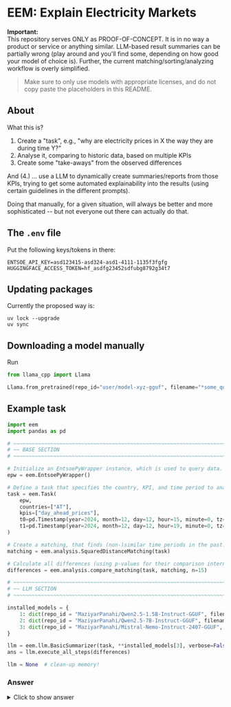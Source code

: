 # EEM: Explain Electricity Markets

**Important:**  
This repository serves ONLY as PROOF-OF-CONCEPT. It is in no way a product or service or anything similar. LLM-based
result summaries can be partially wrong (play around and you'll find some, depending on how good your model of choice
is). Further, the current matching/sorting/analyzing workflow is overly simplified.

> Make sure to only use models with appropriate licenses, and do not copy paste the placeholders in this README.

## About

What this is?

1. Create a "task", e.g., "why are electricity prices in X the way they are during time Y?"
2. Analyse it, comparing to historic data, based on multiple KPIs
3. Create some "take-aways" from the observed differences

And (4.) ... use a LLM to dynamically create summaries/reports from those KPIs, trying to get some automated
explainability into the results (using certain guidelines in the different prompts).

Doing that manually, for a given situation, will always be better and more sophisticated -- but not everyone out there
can actually do that.

## The `.env` file

Put the following keys/tokens in there:

```text
ENTSOE_API_KEY=asd123415-asd324-asd1-4111-1135f3fgfg
HUGGINGFACE_ACCESS_TOKEN=hf_asdfg23452sdfubg8792g34t7
```

## Updating packages

Currently the proposed way is:

```shell
uv lock --upgrade
uv sync
```

## Downloading a model manually

Run

```python
from llama_cpp import Llama

Llama.from_pretrained(repo_id="user/model-xyz-gguf", filename="*some_quant_filter.gguf")
```

## Example task

```python
import eem
import pandas as pd

# ~~~~~~~~~~~~~~~~~~~~~~~~~~~~~~~~~~~~~~~~~~~~~~~~~~~~~~~~~~~~~~~~~~~~~~~~~~~~~~~~~~~~~~~~~~~~~~~~~~~~~~~~~~~~~~~~~~~~ #
# ~~ BASE SECTION                                                                                                   ~~ #
# ~~~~~~~~~~~~~~~~~~~~~~~~~~~~~~~~~~~~~~~~~~~~~~~~~~~~~~~~~~~~~~~~~~~~~~~~~~~~~~~~~~~~~~~~~~~~~~~~~~~~~~~~~~~~~~~~~~~~ #

# Initialize an EntsoePyWrapper instance, which is used to query data.
epw = eem.EntsoePyWrapper()

# Define a task that specifies the country, KPI, and time period to analyze.
task = eem.Task(
    epw,
    countries=["AT"],
    kpis=["day_ahead_prices"],
    t0=pd.Timestamp(year=2024, month=12, day=12, hour=15, minute=0, tz="Europe/Vienna"),
    t1=pd.Timestamp(year=2024, month=12, day=12, hour=19, minute=0, tz="Europe/Vienna"),
)

# Create a matching, that finds (non-)similar time periods in the past.
matching = eem.analysis.SquaredDistanceMatching(task)

# Calculate all differences (using p-values for their comparison internally).
differences = eem.analysis.compare_matching(task, matching, n=15)

# ~~~~~~~~~~~~~~~~~~~~~~~~~~~~~~~~~~~~~~~~~~~~~~~~~~~~~~~~~~~~~~~~~~~~~~~~~~~~~~~~~~~~~~~~~~~~~~~~~~~~~~~~~~~~~~~~~~~~ #
# ~~ LLM SECTION                                                                                                    ~~ #
# ~~~~~~~~~~~~~~~~~~~~~~~~~~~~~~~~~~~~~~~~~~~~~~~~~~~~~~~~~~~~~~~~~~~~~~~~~~~~~~~~~~~~~~~~~~~~~~~~~~~~~~~~~~~~~~~~~~~~ #

installed_models = {
    1: dict(repo_id = "MaziyarPanahi/Qwen2.5-1.5B-Instruct-GGUF", filename = "*Q4_K_S.gguf", n_ctx=2**11, seed=42),
    2: dict(repo_id = "MaziyarPanahi/Qwen2.5-7B-Instruct-GGUF", filename = "*Q8_0.gguf", n_ctx=2**15, seed=42),
    3: dict(repo_id = "MaziyarPanahi/Mistral-Nemo-Instruct-2407-GGUF", filename = "*Q8_0.gguf", n_ctx=2**18, seed=42),
}

llm = eem.llm.BasicSummarizer(task, **installed_models[3], verbose=False)
ans = llm.execute_all_steps(differences)

llm = None  # clean-up memory!
```

### Answer

<details>

<summary>Click to show answer</summary>

```markdown
# Task

Analyze the day-ahead electricity prices in Austria from 12:00 to 19:00 on December 12, 2024.

# Analysis

## Overview

During the inspected period, the day-ahead electricity prices in Austria were consistently higher than the historical average.

## Details

### Mean

**Highlights:**
1. Solar generation in Germany (DE_LU) is extremely low.
2. Wind and solar forecast in Germany (DE_LU) is significantly lower than usual, being 1581.9 MWh compared to 32102.4 MWh during other times.
3. Net position in Germany (DE_LU) is unusually negative, indicating high imports.

**Implications:**
The low solar generation and wind and solar forecast in Germany (DE_LU) might lead to increased reliance on fossil fuels for generation, meanwhile the high imports suggest that Germany (DE_LU) is meeting its demand through imports, potentially driving up prices due to increased demand and reliance on expensive fossil fuels.

### Variance

**Highlights:**
1. The variance of fossil gas generation in Austria (AT) is significantly higher than usual.

**Implications:**
The high variance in fossil gas generation in Austria (AT) suggests increased uncertainty and volatility in the energy market, potentially leading to price fluctuations and increased risk for market participants.

# Summary

In Austria, day-ahead electricity prices were consistently higher than the historical average, driven by low renewable generation and increased reliance on expensive fossil fuels. High variance in fossil gas generation introduced market uncertainty, potentially exacerbating price volatility. Notably, hydro pumped storage generation in Austria did not significantly impact the market during this period. Overall, the Austrian electricity market experienced unusual conditions, with low renewable generation and increased fossil fuel reliance driving up prices and introducing market uncertainty.
```

</details>
